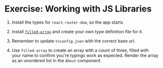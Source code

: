 # Exercise: Working with JS Libraries

1. Install the types for `react-router-dom`, so the app starts

2. Install [`filled-array`](https://github.com/sindresorhus/filled-array) and create your own type definition file for it.

3. Remember to update `tsconfig.json` with the correct base url.

4. Use `filled-array` to create an array with a count of three, filled with your name to confirm you're typings work as expected. Render the array as an unordered list in the `About` component.
